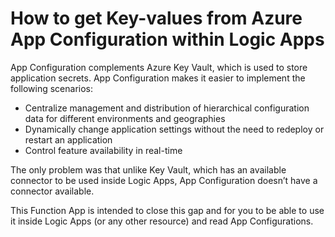 # How to get Key-values from Azure App Configuration within Logic Apps
App Configuration complements Azure Key Vault, which is used to store application secrets. App Configuration makes it easier to implement the following scenarios:
* Centralize management and distribution of hierarchical configuration data for different environments and geographies
* Dynamically change application settings without the need to redeploy or restart an application
* Control feature availability in real-time

The only problem was that unlike Key Vault, which has an available connector to be used inside Logic Apps, App Configuration doesn’t have a connector available.

This Function App is intended to close this gap and for you to be able to use it inside Logic Apps (or any other resource) and read App Configurations.